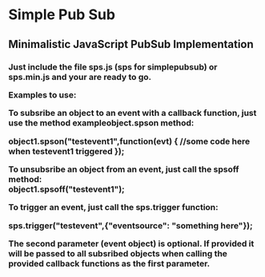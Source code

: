 <h1>Simple Pub Sub
<h2>Minimalistic JavaScript PubSub Implementation
<h3>Just include the file sps.js (sps for simplepubsub) or sps.min.js and your are ready to go.


Examples to use:

To subsribe an object to an event with a callback function, just use the method exampleobject.spson method:<br>

object1.spson("testevent1",function(evt) {
  //some code here when testevent1 triggered
});

To unsubsribe an object from an event, just call the spsoff method:<br>
object1.spsoff("testevent1");

To trigger an event, just call the sps.trigger function: 

sps.trigger("testevent",{"eventsource": "something here"});

The second parameter (event object) is optional. If provided it will be passed to all subsribed objects when 
calling the provided callback functions as the first parameter.
